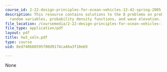 ```yaml
---
course_id: 2-22-design-principles-for-ocean-vehicles-13-42-spring-2005
description: This resource contains solutions to the 8 problems on probability review,
  random variables, probability density functions, and wave elevation.
file_location: /coursemedia/2-22-design-principles-for-ocean-vehicles-13-42-spring-2005/8ed748660595f00d9174ca46a3f10e69_hw3_soln.pdf
file_type: application/pdf
layout: pdf
title: hw3_soln.pdf
type: course
uid: 8ed748660595f00d9174ca46a3f10e69

---
```

None